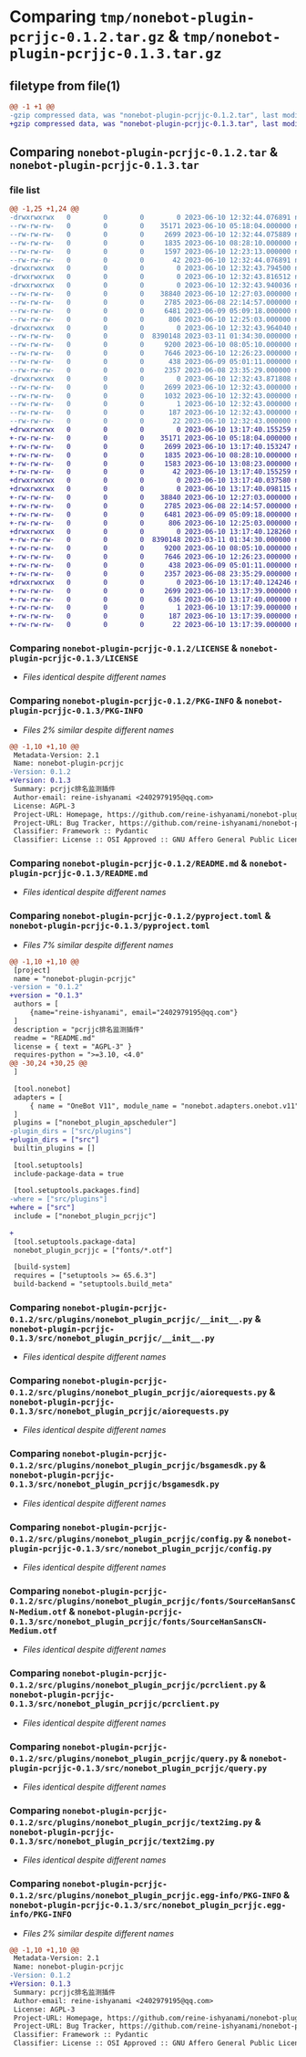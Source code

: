 # Comparing `tmp/nonebot-plugin-pcrjjc-0.1.2.tar.gz` & `tmp/nonebot-plugin-pcrjjc-0.1.3.tar.gz`

## filetype from file(1)

```diff
@@ -1 +1 @@
-gzip compressed data, was "nonebot-plugin-pcrjjc-0.1.2.tar", last modified: Sat Jun 10 12:32:44 2023, max compression
+gzip compressed data, was "nonebot-plugin-pcrjjc-0.1.3.tar", last modified: Sat Jun 10 13:17:40 2023, max compression
```

## Comparing `nonebot-plugin-pcrjjc-0.1.2.tar` & `nonebot-plugin-pcrjjc-0.1.3.tar`

### file list

```diff
@@ -1,25 +1,24 @@
-drwxrwxrwx   0        0        0        0 2023-06-10 12:32:44.076891 nonebot-plugin-pcrjjc-0.1.2/
--rw-rw-rw-   0        0        0    35171 2023-06-10 05:18:04.000000 nonebot-plugin-pcrjjc-0.1.2/LICENSE
--rw-rw-rw-   0        0        0     2699 2023-06-10 12:32:44.075889 nonebot-plugin-pcrjjc-0.1.2/PKG-INFO
--rw-rw-rw-   0        0        0     1835 2023-06-10 08:28:10.000000 nonebot-plugin-pcrjjc-0.1.2/README.md
--rw-rw-rw-   0        0        0     1597 2023-06-10 12:23:13.000000 nonebot-plugin-pcrjjc-0.1.2/pyproject.toml
--rw-rw-rw-   0        0        0       42 2023-06-10 12:32:44.076891 nonebot-plugin-pcrjjc-0.1.2/setup.cfg
-drwxrwxrwx   0        0        0        0 2023-06-10 12:32:43.794500 nonebot-plugin-pcrjjc-0.1.2/src/
-drwxrwxrwx   0        0        0        0 2023-06-10 12:32:43.816512 nonebot-plugin-pcrjjc-0.1.2/src/plugins/
-drwxrwxrwx   0        0        0        0 2023-06-10 12:32:43.940036 nonebot-plugin-pcrjjc-0.1.2/src/plugins/nonebot_plugin_pcrjjc/
--rw-rw-rw-   0        0        0    38840 2023-06-10 12:27:03.000000 nonebot-plugin-pcrjjc-0.1.2/src/plugins/nonebot_plugin_pcrjjc/__init__.py
--rw-rw-rw-   0        0        0     2785 2023-06-08 22:14:57.000000 nonebot-plugin-pcrjjc-0.1.2/src/plugins/nonebot_plugin_pcrjjc/aiorequests.py
--rw-rw-rw-   0        0        0     6481 2023-06-09 05:09:18.000000 nonebot-plugin-pcrjjc-0.1.2/src/plugins/nonebot_plugin_pcrjjc/bsgamesdk.py
--rw-rw-rw-   0        0        0      806 2023-06-10 12:25:03.000000 nonebot-plugin-pcrjjc-0.1.2/src/plugins/nonebot_plugin_pcrjjc/config.py
-drwxrwxrwx   0        0        0        0 2023-06-10 12:32:43.964040 nonebot-plugin-pcrjjc-0.1.2/src/plugins/nonebot_plugin_pcrjjc/fonts/
--rw-rw-rw-   0        0        0  8390148 2023-03-11 01:34:30.000000 nonebot-plugin-pcrjjc-0.1.2/src/plugins/nonebot_plugin_pcrjjc/fonts/SourceHanSansCN-Medium.otf
--rw-rw-rw-   0        0        0     9200 2023-06-10 08:05:10.000000 nonebot-plugin-pcrjjc-0.1.2/src/plugins/nonebot_plugin_pcrjjc/pcrclient.py
--rw-rw-rw-   0        0        0     7646 2023-06-10 12:26:23.000000 nonebot-plugin-pcrjjc-0.1.2/src/plugins/nonebot_plugin_pcrjjc/query.py
--rw-rw-rw-   0        0        0      438 2023-06-09 05:01:11.000000 nonebot-plugin-pcrjjc-0.1.2/src/plugins/nonebot_plugin_pcrjjc/rsacr.py
--rw-rw-rw-   0        0        0     2357 2023-06-08 23:35:29.000000 nonebot-plugin-pcrjjc-0.1.2/src/plugins/nonebot_plugin_pcrjjc/text2img.py
-drwxrwxrwx   0        0        0        0 2023-06-10 12:32:43.871808 nonebot-plugin-pcrjjc-0.1.2/src/plugins/nonebot_plugin_pcrjjc.egg-info/
--rw-rw-rw-   0        0        0     2699 2023-06-10 12:32:43.000000 nonebot-plugin-pcrjjc-0.1.2/src/plugins/nonebot_plugin_pcrjjc.egg-info/PKG-INFO
--rw-rw-rw-   0        0        0     1032 2023-06-10 12:32:43.000000 nonebot-plugin-pcrjjc-0.1.2/src/plugins/nonebot_plugin_pcrjjc.egg-info/SOURCES.txt
--rw-rw-rw-   0        0        0        1 2023-06-10 12:32:43.000000 nonebot-plugin-pcrjjc-0.1.2/src/plugins/nonebot_plugin_pcrjjc.egg-info/dependency_links.txt
--rw-rw-rw-   0        0        0      187 2023-06-10 12:32:43.000000 nonebot-plugin-pcrjjc-0.1.2/src/plugins/nonebot_plugin_pcrjjc.egg-info/requires.txt
--rw-rw-rw-   0        0        0       22 2023-06-10 12:32:43.000000 nonebot-plugin-pcrjjc-0.1.2/src/plugins/nonebot_plugin_pcrjjc.egg-info/top_level.txt
+drwxrwxrwx   0        0        0        0 2023-06-10 13:17:40.155259 nonebot-plugin-pcrjjc-0.1.3/
+-rw-rw-rw-   0        0        0    35171 2023-06-10 05:18:04.000000 nonebot-plugin-pcrjjc-0.1.3/LICENSE
+-rw-rw-rw-   0        0        0     2699 2023-06-10 13:17:40.153247 nonebot-plugin-pcrjjc-0.1.3/PKG-INFO
+-rw-rw-rw-   0        0        0     1835 2023-06-10 08:28:10.000000 nonebot-plugin-pcrjjc-0.1.3/README.md
+-rw-rw-rw-   0        0        0     1583 2023-06-10 13:08:23.000000 nonebot-plugin-pcrjjc-0.1.3/pyproject.toml
+-rw-rw-rw-   0        0        0       42 2023-06-10 13:17:40.155259 nonebot-plugin-pcrjjc-0.1.3/setup.cfg
+drwxrwxrwx   0        0        0        0 2023-06-10 13:17:40.037580 nonebot-plugin-pcrjjc-0.1.3/src/
+drwxrwxrwx   0        0        0        0 2023-06-10 13:17:40.098115 nonebot-plugin-pcrjjc-0.1.3/src/nonebot_plugin_pcrjjc/
+-rw-rw-rw-   0        0        0    38840 2023-06-10 12:27:03.000000 nonebot-plugin-pcrjjc-0.1.3/src/nonebot_plugin_pcrjjc/__init__.py
+-rw-rw-rw-   0        0        0     2785 2023-06-08 22:14:57.000000 nonebot-plugin-pcrjjc-0.1.3/src/nonebot_plugin_pcrjjc/aiorequests.py
+-rw-rw-rw-   0        0        0     6481 2023-06-09 05:09:18.000000 nonebot-plugin-pcrjjc-0.1.3/src/nonebot_plugin_pcrjjc/bsgamesdk.py
+-rw-rw-rw-   0        0        0      806 2023-06-10 12:25:03.000000 nonebot-plugin-pcrjjc-0.1.3/src/nonebot_plugin_pcrjjc/config.py
+drwxrwxrwx   0        0        0        0 2023-06-10 13:17:40.128260 nonebot-plugin-pcrjjc-0.1.3/src/nonebot_plugin_pcrjjc/fonts/
+-rw-rw-rw-   0        0        0  8390148 2023-03-11 01:34:30.000000 nonebot-plugin-pcrjjc-0.1.3/src/nonebot_plugin_pcrjjc/fonts/SourceHanSansCN-Medium.otf
+-rw-rw-rw-   0        0        0     9200 2023-06-10 08:05:10.000000 nonebot-plugin-pcrjjc-0.1.3/src/nonebot_plugin_pcrjjc/pcrclient.py
+-rw-rw-rw-   0        0        0     7646 2023-06-10 12:26:23.000000 nonebot-plugin-pcrjjc-0.1.3/src/nonebot_plugin_pcrjjc/query.py
+-rw-rw-rw-   0        0        0      438 2023-06-09 05:01:11.000000 nonebot-plugin-pcrjjc-0.1.3/src/nonebot_plugin_pcrjjc/rsacr.py
+-rw-rw-rw-   0        0        0     2357 2023-06-08 23:35:29.000000 nonebot-plugin-pcrjjc-0.1.3/src/nonebot_plugin_pcrjjc/text2img.py
+drwxrwxrwx   0        0        0        0 2023-06-10 13:17:40.124246 nonebot-plugin-pcrjjc-0.1.3/src/nonebot_plugin_pcrjjc.egg-info/
+-rw-rw-rw-   0        0        0     2699 2023-06-10 13:17:39.000000 nonebot-plugin-pcrjjc-0.1.3/src/nonebot_plugin_pcrjjc.egg-info/PKG-INFO
+-rw-rw-rw-   0        0        0      636 2023-06-10 13:17:40.000000 nonebot-plugin-pcrjjc-0.1.3/src/nonebot_plugin_pcrjjc.egg-info/SOURCES.txt
+-rw-rw-rw-   0        0        0        1 2023-06-10 13:17:39.000000 nonebot-plugin-pcrjjc-0.1.3/src/nonebot_plugin_pcrjjc.egg-info/dependency_links.txt
+-rw-rw-rw-   0        0        0      187 2023-06-10 13:17:39.000000 nonebot-plugin-pcrjjc-0.1.3/src/nonebot_plugin_pcrjjc.egg-info/requires.txt
+-rw-rw-rw-   0        0        0       22 2023-06-10 13:17:39.000000 nonebot-plugin-pcrjjc-0.1.3/src/nonebot_plugin_pcrjjc.egg-info/top_level.txt
```

### Comparing `nonebot-plugin-pcrjjc-0.1.2/LICENSE` & `nonebot-plugin-pcrjjc-0.1.3/LICENSE`

 * *Files identical despite different names*

### Comparing `nonebot-plugin-pcrjjc-0.1.2/PKG-INFO` & `nonebot-plugin-pcrjjc-0.1.3/PKG-INFO`

 * *Files 2% similar despite different names*

```diff
@@ -1,10 +1,10 @@
 Metadata-Version: 2.1
 Name: nonebot-plugin-pcrjjc
-Version: 0.1.2
+Version: 0.1.3
 Summary: pcrjjc排名监测插件
 Author-email: reine-ishyanami <2402979195@qq.com>
 License: AGPL-3
 Project-URL: Homepage, https://github.com/reine-ishyanami/nonebot-plugin-pcrjjc
 Project-URL: Bug Tracker, https://github.com/reine-ishyanami/nonebot-plugin-pcrjjc/issues
 Classifier: Framework :: Pydantic
 Classifier: License :: OSI Approved :: GNU Affero General Public License v3
```

### Comparing `nonebot-plugin-pcrjjc-0.1.2/README.md` & `nonebot-plugin-pcrjjc-0.1.3/README.md`

 * *Files identical despite different names*

### Comparing `nonebot-plugin-pcrjjc-0.1.2/pyproject.toml` & `nonebot-plugin-pcrjjc-0.1.3/pyproject.toml`

 * *Files 7% similar despite different names*

```diff
@@ -1,10 +1,10 @@
 [project]
 name = "nonebot-plugin-pcrjjc"
-version = "0.1.2"
+version = "0.1.3"
 authors = [
     {name="reine-ishyanami", email="2402979195@qq.com"}
 ]
 description = "pcrjjc排名监测插件"
 readme = "README.md"
 license = { text = "AGPL-3" }
 requires-python = ">=3.10, <4.0"
@@ -30,24 +30,25 @@
 ]
 
 [tool.nonebot]
 adapters = [
     { name = "OneBot V11", module_name = "nonebot.adapters.onebot.v11" }
 ]
 plugins = ["nonebot_plugin_apscheduler"]
-plugin_dirs = ["src/plugins"]
+plugin_dirs = ["src"]
 builtin_plugins = []
 
 [tool.setuptools]
 include-package-data = true
 
 [tool.setuptools.packages.find]
-where = ["src/plugins"]
+where = ["src"]
 include = ["nonebot_plugin_pcrjjc"]
 
+
 [tool.setuptools.package-data]
 nonebot_plugin_pcrjjc = ["fonts/*.otf"]
 
 [build-system]
 requires = ["setuptools >= 65.6.3"]
 build-backend = "setuptools.build_meta"
```

### Comparing `nonebot-plugin-pcrjjc-0.1.2/src/plugins/nonebot_plugin_pcrjjc/__init__.py` & `nonebot-plugin-pcrjjc-0.1.3/src/nonebot_plugin_pcrjjc/__init__.py`

 * *Files identical despite different names*

### Comparing `nonebot-plugin-pcrjjc-0.1.2/src/plugins/nonebot_plugin_pcrjjc/aiorequests.py` & `nonebot-plugin-pcrjjc-0.1.3/src/nonebot_plugin_pcrjjc/aiorequests.py`

 * *Files identical despite different names*

### Comparing `nonebot-plugin-pcrjjc-0.1.2/src/plugins/nonebot_plugin_pcrjjc/bsgamesdk.py` & `nonebot-plugin-pcrjjc-0.1.3/src/nonebot_plugin_pcrjjc/bsgamesdk.py`

 * *Files identical despite different names*

### Comparing `nonebot-plugin-pcrjjc-0.1.2/src/plugins/nonebot_plugin_pcrjjc/config.py` & `nonebot-plugin-pcrjjc-0.1.3/src/nonebot_plugin_pcrjjc/config.py`

 * *Files identical despite different names*

### Comparing `nonebot-plugin-pcrjjc-0.1.2/src/plugins/nonebot_plugin_pcrjjc/fonts/SourceHanSansCN-Medium.otf` & `nonebot-plugin-pcrjjc-0.1.3/src/nonebot_plugin_pcrjjc/fonts/SourceHanSansCN-Medium.otf`

 * *Files identical despite different names*

### Comparing `nonebot-plugin-pcrjjc-0.1.2/src/plugins/nonebot_plugin_pcrjjc/pcrclient.py` & `nonebot-plugin-pcrjjc-0.1.3/src/nonebot_plugin_pcrjjc/pcrclient.py`

 * *Files identical despite different names*

### Comparing `nonebot-plugin-pcrjjc-0.1.2/src/plugins/nonebot_plugin_pcrjjc/query.py` & `nonebot-plugin-pcrjjc-0.1.3/src/nonebot_plugin_pcrjjc/query.py`

 * *Files identical despite different names*

### Comparing `nonebot-plugin-pcrjjc-0.1.2/src/plugins/nonebot_plugin_pcrjjc/text2img.py` & `nonebot-plugin-pcrjjc-0.1.3/src/nonebot_plugin_pcrjjc/text2img.py`

 * *Files identical despite different names*

### Comparing `nonebot-plugin-pcrjjc-0.1.2/src/plugins/nonebot_plugin_pcrjjc.egg-info/PKG-INFO` & `nonebot-plugin-pcrjjc-0.1.3/src/nonebot_plugin_pcrjjc.egg-info/PKG-INFO`

 * *Files 2% similar despite different names*

```diff
@@ -1,10 +1,10 @@
 Metadata-Version: 2.1
 Name: nonebot-plugin-pcrjjc
-Version: 0.1.2
+Version: 0.1.3
 Summary: pcrjjc排名监测插件
 Author-email: reine-ishyanami <2402979195@qq.com>
 License: AGPL-3
 Project-URL: Homepage, https://github.com/reine-ishyanami/nonebot-plugin-pcrjjc
 Project-URL: Bug Tracker, https://github.com/reine-ishyanami/nonebot-plugin-pcrjjc/issues
 Classifier: Framework :: Pydantic
 Classifier: License :: OSI Approved :: GNU Affero General Public License v3
```

